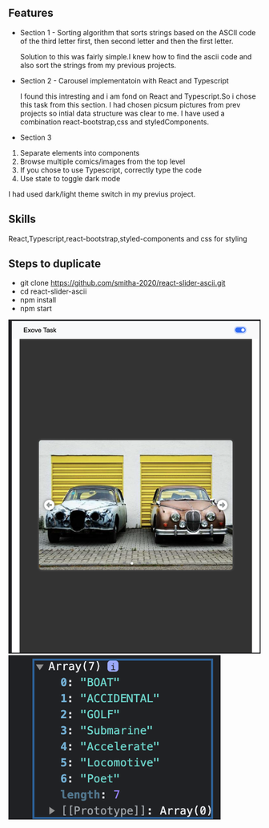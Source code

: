 ## Features
- Section 1 - Sorting algorithm that sorts strings based on the ASCII code of the third letter first, then second letter and then the first letter.

  Solution to this was fairly simple.I knew how to find the ascii code and also sort the strings from my previous projects.
  
- Section 2 - Carousel implementatoin with React and Typescript
  
  I found this intresting and i am fond on React and Typescript.So i chose this task from this section.
  I had chosen picsum pictures from prev projects so intial data structure was clear to me.
  I have used a combination react-bootstrap,css and styledComponents.
  

- Section 3
1. Separate elements into components
2. Browse multiple comics/images from the top level
3. If you chose to use Typescript, correctly type the code
4.  Use state to toggle dark mode

I had used dark/light theme switch in my previus project.

## Skills
React,Typescript,react-bootstrap,styled-components and css for styling


## Steps to duplicate
- git clone https://github.com/smitha-2020/react-slider-ascii.git
- cd react-slider-ascii
- npm install
- npm start

![alt text](https://github.com/smitha-2020/react-slider-ascii/blob/main/exoveTask.png)
![alt text](https://github.com/smitha-2020/react-slider-ascii/blob/main/exovetask2.png)


